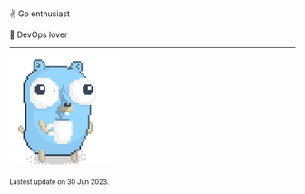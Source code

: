 :v: Go enthusiast

:muscle: DevOps lover

---

![Image alt text](/images/gopher_with_coffee.gif)


<sub>Lastest update on 30 Jun 2023.</sub>
